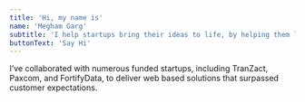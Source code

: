 ```yaml
---
title: 'Hi, my name is'
name: 'Megham Garg'
subtitle: 'I help startups bring their ideas to life, by helping them launch their MVP.'
buttonText: 'Say Hi'
---
```


I’ve collaborated with numerous funded startups, including TranZact, Paxcom, and FortifyData, to deliver web based solutions that surpassed customer expectations.
